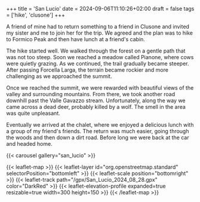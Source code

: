 +++
title = 'San Lucio'
date = 2024-09-06T11:10:26+02:00
draft = false
tags = ['hike', 'clusone']
+++

A friend of mine had to return something to a friend in Clusone and invited my sister and me to join her for the trip. We agreed and the plan was to hike to Formico Peak and then have lunch at a friend's cabin.

The hike started well. We walked through the forest on a gentle path that was not too steep. Soon we reached a meadow called Pianone, where cows were quietly grazing. As we continued, the trail gradually became steeper. After passing Forcella Larga, the terrain became rockier and more challenging as we approached the summit.

Once we reached the summit, we were rewarded with beautiful views of the valley and surrounding mountains. From there, we took another road downhill past the Valle Gavazzo stream. Unfortunately, along the way we came across a dead deer, probably killed by a wolf. The smell in the area was quite unpleasant.

Eventually we arrived at the chalet, where we enjoyed a delicious lunch with a group of my friend's friends. The return was much easier, going through the woods and then down a dirt road. Before long we were back at the car and headed home.

{{< carousel gallery="san_lucio" >}}

{{< leaflet-map >}}
    {{< leaflet-layer id="org.openstreetmap.standard" selectorPosition="bottomleft" >}}
    {{< leaflet-scale position="bottomright" >}}
    {{< leaflet-track path="/gpx/San_Lucio_2024_08_28.gpx" color="DarkRed" >}}
    {{< leaflet-elevation-profile expanded=true resizable=true width=300 height=150 >}}
{{< /leaflet-map >}}
